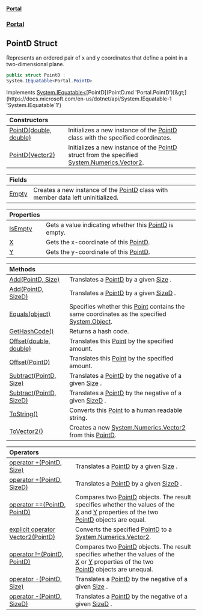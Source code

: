 #### [Portal](index.md 'index')
### [Portal](Portal.md 'Portal')

## PointD Struct

Represents an ordered pair of x and y coordinates that define a point in a two-dimensional plane.

```csharp
public struct PointD :
System.IEquatable<Portal.PointD>
```

Implements [System.IEquatable&lt;](https://docs.microsoft.com/en-us/dotnet/api/System.IEquatable-1 'System.IEquatable`1')[PointD](PointD.md 'Portal.PointD')[&gt;](https://docs.microsoft.com/en-us/dotnet/api/System.IEquatable-1 'System.IEquatable`1')

| Constructors | |
| :--- | :--- |
| [PointD(double, double)](PointD.PointD(double,double).md 'Portal.PointD.PointD(double, double)') | Initializes a new instance of the [PointD](PointD.md 'Portal.PointD') class with the specified coordinates. |
| [PointD(Vector2)](PointD.PointD(Vector2).md 'Portal.PointD.PointD(System.Numerics.Vector2)') | Initializes a new instance of the [PointD](PointD.md 'Portal.PointD') struct from the specified<br/>[System.Numerics.Vector2](https://docs.microsoft.com/en-us/dotnet/api/System.Numerics.Vector2 'System.Numerics.Vector2'). |

| Fields | |
| :--- | :--- |
| [Empty](PointD.Empty.md 'Portal.PointD.Empty') | Creates a new instance of the [PointD](PointD.md 'Portal.PointD') class with member data left uninitialized. |

| Properties | |
| :--- | :--- |
| [IsEmpty](PointD.IsEmpty.md 'Portal.PointD.IsEmpty') | Gets a value indicating whether this [PointD](PointD.md 'Portal.PointD') is empty. |
| [X](PointD.X.md 'Portal.PointD.X') | Gets the x-coordinate of this [PointD](PointD.md 'Portal.PointD'). |
| [Y](PointD.Y.md 'Portal.PointD.Y') | Gets the y-coordinate of this [PointD](PointD.md 'Portal.PointD'). |

| Methods | |
| :--- | :--- |
| [Add(PointD, Size)](PointD.Add(PointD,Size).md 'Portal.PointD.Add(Portal.PointD, Portal.Size)') | Translates a [PointD](PointD.md 'Portal.PointD') by a given [Size](Size.md 'Portal.Size') . |
| [Add(PointD, SizeD)](PointD.Add(PointD,SizeD).md 'Portal.PointD.Add(Portal.PointD, Portal.SizeD)') | Translates a [PointD](PointD.md 'Portal.PointD') by a given [SizeD](SizeD.md 'Portal.SizeD') . |
| [Equals(object)](PointD.Equals(object).md 'Portal.PointD.Equals(object)') | Specifies whether this [Point](Point.md 'Portal.Point') contains the same coordinates as the specified<br/>[System.Object](https://docs.microsoft.com/en-us/dotnet/api/System.Object 'System.Object'). |
| [GetHashCode()](PointD.GetHashCode().md 'Portal.PointD.GetHashCode()') | Returns a hash code. |
| [Offset(double, double)](PointD.Offset(double,double).md 'Portal.PointD.Offset(double, double)') | Translates this [Point](Point.md 'Portal.Point') by the specified amount. |
| [Offset(PointD)](PointD.Offset(PointD).md 'Portal.PointD.Offset(Portal.PointD)') | Translates this [Point](Point.md 'Portal.Point') by the specified amount. |
| [Subtract(PointD, Size)](PointD.Subtract(PointD,Size).md 'Portal.PointD.Subtract(Portal.PointD, Portal.Size)') | Translates a [PointD](PointD.md 'Portal.PointD') by the negative of a given [Size](Size.md 'Portal.Size') . |
| [Subtract(PointD, SizeD)](PointD.Subtract(PointD,SizeD).md 'Portal.PointD.Subtract(Portal.PointD, Portal.SizeD)') | Translates a [PointD](PointD.md 'Portal.PointD') by the negative of a given [SizeD](SizeD.md 'Portal.SizeD') . |
| [ToString()](PointD.ToString().md 'Portal.PointD.ToString()') | Converts this [Point](Point.md 'Portal.Point') to a human readable string. |
| [ToVector2()](PointD.ToVector2().md 'Portal.PointD.ToVector2()') | Creates a new [System.Numerics.Vector2](https://docs.microsoft.com/en-us/dotnet/api/System.Numerics.Vector2 'System.Numerics.Vector2') from this [PointD](PointD.md 'Portal.PointD'). |

| Operators | |
| :--- | :--- |
| [operator +(PointD, Size)](PointD.operator+(PointD,Size).md 'Portal.PointD.op_Addition(Portal.PointD, Portal.Size)') | Translates a [PointD](PointD.md 'Portal.PointD') by a given [Size](Size.md 'Portal.Size') . |
| [operator +(PointD, SizeD)](PointD.operator+(PointD,SizeD).md 'Portal.PointD.op_Addition(Portal.PointD, Portal.SizeD)') | Translates a [PointD](PointD.md 'Portal.PointD') by a given [SizeD](SizeD.md 'Portal.SizeD') . |
| [operator ==(PointD, PointD)](PointD.operator(PointD,PointD).md 'Portal.PointD.op_Equality(Portal.PointD, Portal.PointD)') | Compares two [PointD](PointD.md 'Portal.PointD') objects. The result specifies whether the values of the<br/>[X](PointD.X.md 'Portal.PointD.X') and [Y](PointD.Y.md 'Portal.PointD.Y') properties of the two<br/>[PointD](PointD.md 'Portal.PointD') objects are equal. |
| [explicit operator Vector2(PointD)](PointD.explicitoperatorVector2(PointD).md 'Portal.PointD.op_Explicit System.Numerics.Vector2(Portal.PointD)') | Converts the specified [PointD](PointD.md 'Portal.PointD') to a [System.Numerics.Vector2](https://docs.microsoft.com/en-us/dotnet/api/System.Numerics.Vector2 'System.Numerics.Vector2'). |
| [operator !=(PointD, PointD)](PointD.operator!(PointD,PointD).md 'Portal.PointD.op_Inequality(Portal.PointD, Portal.PointD)') | Compares two [PointD](PointD.md 'Portal.PointD') objects. The result specifies whether the values of the<br/>[X](PointD.X.md 'Portal.PointD.X') or [Y](PointD.Y.md 'Portal.PointD.Y') properties of the two<br/>[PointD](PointD.md 'Portal.PointD') objects are unequal. |
| [operator -(PointD, Size)](PointD.operator-(PointD,Size).md 'Portal.PointD.op_Subtraction(Portal.PointD, Portal.Size)') | Translates a [PointD](PointD.md 'Portal.PointD') by the negative of a given [Size](Size.md 'Portal.Size') . |
| [operator -(PointD, SizeD)](PointD.operator-(PointD,SizeD).md 'Portal.PointD.op_Subtraction(Portal.PointD, Portal.SizeD)') | Translates a [PointD](PointD.md 'Portal.PointD') by the negative of a given [SizeD](SizeD.md 'Portal.SizeD') . |
